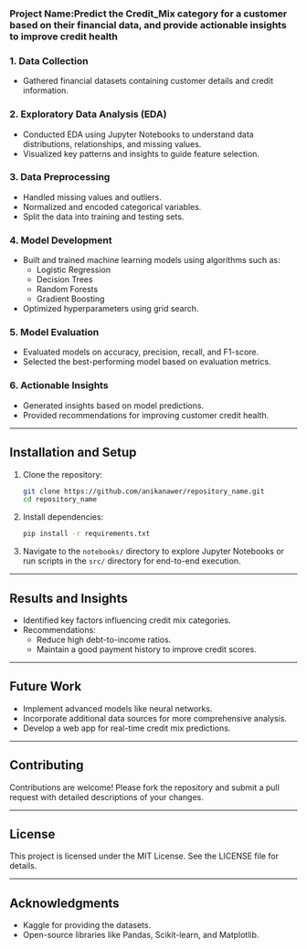 ### Project Name:Predict the Credit_Mix category for a customer based on their financial data, and provide actionable insights to improve credit health


### 1. Data Collection
- Gathered financial datasets containing customer details and credit information.

### 2. Exploratory Data Analysis (EDA)
- Conducted EDA using Jupyter Notebooks to understand data distributions, relationships, and missing values.
- Visualized key patterns and insights to guide feature selection.

### 3. Data Preprocessing
- Handled missing values and outliers.
- Normalized and encoded categorical variables.
- Split the data into training and testing sets.

### 4. Model Development
- Built and trained machine learning models using algorithms such as:
  - Logistic Regression
  - Decision Trees
  - Random Forests
  - Gradient Boosting
- Optimized hyperparameters using grid search.

### 5. Model Evaluation
- Evaluated models on accuracy, precision, recall, and F1-score.
- Selected the best-performing model based on evaluation metrics.

### 6. Actionable Insights
- Generated insights based on model predictions.
- Provided recommendations for improving customer credit health.

---

## Installation and Setup

1. Clone the repository:
   ```bash
   git clone https://github.com/anikanawer/repository_name.git
   cd repository_name
   ```

2. Install dependencies:
   ```bash
   pip install -r requirements.txt
   ```

3. Navigate to the `notebooks/` directory to explore Jupyter Notebooks or run scripts in the `src/` directory for end-to-end execution.

---

## Results and Insights

- Identified key factors influencing credit mix categories.
- Recommendations:
  - Reduce high debt-to-income ratios.
  - Maintain a good payment history to improve credit scores.

---

## Future Work
- Implement advanced models like neural networks.
- Incorporate additional data sources for more comprehensive analysis.
- Develop a web app for real-time credit mix predictions.

---

## Contributing
Contributions are welcome! Please fork the repository and submit a pull request with detailed descriptions of your changes.

---

## License
This project is licensed under the MIT License. See the LICENSE file for details.

---

## Acknowledgments
- Kaggle for providing the datasets.
- Open-source libraries like Pandas, Scikit-learn, and Matplotlib.
